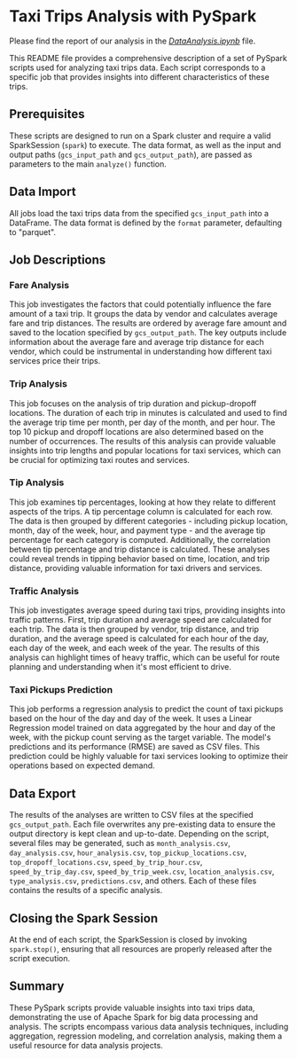 # Taxi Trips Analysis with PySpark

Please find the report of our analysis in the [*DataAnalysis.ipynb*](https://github.com/CamachoJon/DataAnalysisSpark/blob/main/DataAnalysis.ipynb) file.
  
This README file provides a comprehensive description of a set of PySpark scripts used for analyzing taxi trips data. Each script corresponds to a specific job that provides insights into different characteristics of these trips.

## Prerequisites

These scripts are designed to run on a Spark cluster and require a valid SparkSession (`spark`) to execute. The data format, as well as the input and output paths (`gcs_input_path` and `gcs_output_path`), are passed as parameters to the main `analyze()` function. 

## Data Import

All jobs load the taxi trips data from the specified `gcs_input_path` into a DataFrame. The data format is defined by the `format` parameter, defaulting to "parquet".

## Job Descriptions

### Fare Analysis

This job investigates the factors that could potentially influence the fare amount of a taxi trip. It groups the data by vendor and calculates average fare and trip distances. The results are ordered by average fare amount and saved to the location specified by `gcs_output_path`. The key outputs include information about the average fare and average trip distance for each vendor, which could be instrumental in understanding how different taxi services price their trips.

### Trip Analysis

This job focuses on the analysis of trip duration and pickup-dropoff locations. The duration of each trip in minutes is calculated and used to find the average trip time per month, per day of the month, and per hour. The top 10 pickup and dropoff locations are also determined based on the number of occurrences. The results of this analysis can provide valuable insights into trip lengths and popular locations for taxi services, which can be crucial for optimizing taxi routes and services.

### Tip Analysis

This job examines tip percentages, looking at how they relate to different aspects of the trips. A tip percentage column is calculated for each row. The data is then grouped by different categories - including pickup location, month, day of the week, hour, and payment type - and the average tip percentage for each category is computed. Additionally, the correlation between tip percentage and trip distance is calculated. These analyses could reveal trends in tipping behavior based on time, location, and trip distance, providing valuable information for taxi drivers and services.

### Traffic Analysis

This job investigates average speed during taxi trips, providing insights into traffic patterns. First, trip duration and average speed are calculated for each trip. The data is then grouped by vendor, trip distance, and trip duration, and the average speed is calculated for each hour of the day, each day of the week, and each week of the year. The results of this analysis can highlight times of heavy traffic, which can be useful for route planning and understanding when it's most efficient to drive.

### Taxi Pickups Prediction

This job performs a regression analysis to predict the count of taxi pickups based on the hour of the day and day of the week. It uses a Linear Regression model trained on data aggregated by the hour and day of the week, with the pickup count serving as the target variable. The model's predictions and its performance (RMSE) are saved as CSV files. This prediction could be highly valuable for taxi services looking to optimize their operations based on expected demand.

## Data Export

The results of the analyses are written to CSV files at the specified `gcs_output_path`. Each file overwrites any pre-existing data to ensure the output directory is kept clean and up-to-date. Depending on the script, several files may be generated, such as `month_analysis.csv`, `day_analysis.csv`, `hour_analysis.csv`, `top_pickup_locations.csv`, `top_dropoff_locations.csv`, `speed_by_trip_hour.csv`, `speed_by_trip_day.csv`, `speed_by_trip_week.csv`, `location_analysis.csv`, `type_analysis.csv`, `predictions.csv`, and others. Each of these files contains the results of a specific analysis.

## Closing the Spark Session

At the end of each script, the SparkSession is closed by invoking `spark.stop()`, ensuring that all resources are properly released after the script execution.

## Summary

These PySpark scripts provide valuable insights into taxi trips data, demonstrating the use of Apache Spark for big data processing and analysis. The scripts encompass various data analysis techniques, including aggregation, regression modeling, and correlation analysis, making them a useful resource for data analysis projects.

